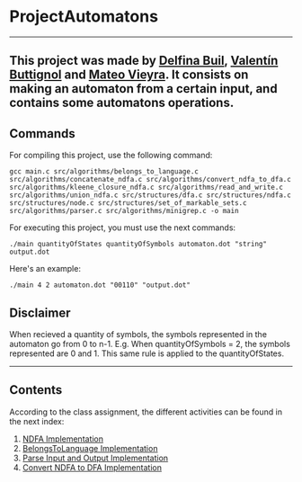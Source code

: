 # ProjectAutomatons

---
This project was made by [Delfina Buil](https://github.com/delfib), [Valentín Buttignol](https://github.com/ValenButtignol) and [Mateo Vieyra](https://github.com/mateovieyra). It consists on making an automaton from a certain input, and contains some automatons operations.
---

## Commands

For compiling this project, use the following command:
```
gcc main.c src/algorithms/belongs_to_language.c src/algorithms/concatenate_ndfa.c src/algorithms/convert_ndfa_to_dfa.c src/algorithms/kleene_closure_ndfa.c src/algorithms/read_and_write.c src/algorithms/union_ndfa.c src/structures/dfa.c src/structures/ndfa.c src/structures/node.c src/structures/set_of_markable_sets.c src/algorithms/parser.c src/algorithms/minigrep.c -o main 
```

For executing this project, you must use the next commands:
```
./main quantityOfStates quantityOfSymbols automaton.dot "string" output.dot
```

Here's an example:
```
./main 4 2 automaton.dot "00110" "output.dot"
```


## Disclaimer
When recieved a quantity of symbols, the symbols represented in the automaton go from 0 to n-1.  E.g. When quantityOfSymbols = 2, the symbols represented are 0 and 1.
This same rule is applied to the quantityOfStates.

---

## Contents

According to the class assignment, the different activities can be found in the next index:
1) [NDFA Implementation](https://github.com/ValenButtignol/project-automatons/blob/main/structures/finite_automaton.c)
2) [BelongsToLanguage Implementation](https://github.com/ValenButtignol/project-automatons/blob/main/algorithms/belongs_to_language.c)
3) [Parse Input and Output Implementation](https://github.com/ValenButtignol/project-automatons/blob/main/algorithms/read_and_write.c)
4) [Convert NDFA to DFA Implementation](https://github.com/ValenButtignol/project-automatons/blob/main/algorithms/convert_ndfa_to_dfa.c)
